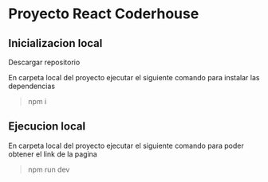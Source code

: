 # Proyecto React Coderhouse

## Inicializacion local

Descargar repositorio

En carpeta local del proyecto ejecutar el siguiente comando para instalar las dependencias

> npm i

## Ejecucion local

En carpeta local del proyecto ejecutar el siguiente comando para poder obtener el link de la pagina

> npm run dev